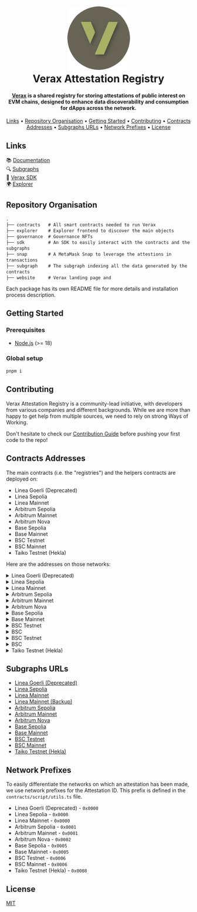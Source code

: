 <h1 align="center">
  <br>
  <a href="https://docs.ver.ax/"><img src="https://raw.githubusercontent.com/Consensys/linea-attestation-registry/dev/doc/verax-logo-circle.png" alt="Verax"></a>
  <br>
  Verax Attestation Registry
  <br>
</h1>

<h4 align="center"><a href="https://docs.ver.ax/">Verax</a> is a shared registry for storing attestations of
public interest on EVM
chains, designed to enhance data discoverability and consumption for dApps across
the network.</h4>

<p align="center">
  <a href="#links">Links</a> •
  <a href="#repository-organisation">Repository Organisation</a> •
  <a href="#getting-started">Getting Started</a> •
  <a href="#contributing">Contributing</a> •
  <a href="#contracts-addresses">Contracts Addresses</a> •
  <a href="#subgraphs-urls">Subgraphs URLs</a> •
  <a href="#network-prefixes">Network Prefixes</a> •
  <a href="#license">License</a>
</p>

## Links

📚 [Documentation](https://docs.ver.ax/)  
🔍 [Subgraphs](#subgraphs-addresses)  
🧱 [Verax SDK](https://www.npmjs.com/package/@verax-attestation-registry/verax-sdk)  
🌍 [Explorer](https://explorer.ver.ax)

## Repository Organisation

```
.
├── contracts   # All smart contracts needed to run Verax
├── explorer    # Explorer frontend to discover the main objects
├── governance  # Governance NFTs
├── sdk         # An SDK to easily interact with the contracts and the subgraphs
├── snap        # A MetaMask Snap to leverage the attestions in transactions
├── subgraph    # The subgraph indexing all the data generated by the contracts
├── website     # Verax landing page and
```

Each package has its own README file for more details and installation process description.

## Getting Started

### Prerequisites

- [Node.js](https://nodejs.org/en/) (>= 18)

### Global setup

```bash
pnpm i
```

## Contributing

Verax Attestation Registry is a community-lead initiative, with developers from various companies and different
backgrounds. While we are more than happy to get help from multiple sources, we need to rely on strong Ways of Working.

Don't hesitate to check our [Contribution Guide](./CONTRIBUTING.md) before pushing your first code to the repo!

## Contracts Addresses

The main contracts (i.e. the "registries") and the helpers contracts are deployed on:

- Linea Goerli (Deprecated)
- Linea Sepolia
- Linea Mainnet
- Arbitrum Sepolia
- Arbitrum Mainnet
- Arbitrum Nova
- Base Sepolia
- Base Mainnet
- BSC Testnet
- BSC Mainnet
- Taiko Testnet (Hekla)

Here are the addresses on those networks:

<details>
  <summary>Linea Goerli (Deprecated)</summary>

- Router =
  [0x736c78b2f2cBf4F921E8551b2acB6A5Edc9177D5](https://goerli.lineascan.build/address/0x736c78b2f2cBf4F921E8551b2acB6A5Edc9177D5)
- AttestationRegistry =
  [0xC765F28096F6121C2F2b82D35A4346280164428b](https://goerli.lineascan.build/address/0xC765F28096F6121C2F2b82D35A4346280164428b)
- ModuleRegistry =
  [0x1a20b2CFA134686306436D2c9f778D7eC6c43A43](https://goerli.lineascan.build/address/0x1a20b2CFA134686306436D2c9f778D7eC6c43A43)
- PortalRegistry =
  [0x506f88a5Ca8D5F001f2909b029738A40042e42a6](https://goerli.lineascan.build/address/0x506f88a5Ca8D5F001f2909b029738A40042e42a6)
- SchemaRegistry =
  [0xB2c4Da1f8F08A0CA25862509E5431289BE2b598B](https://goerli.lineascan.build/address/0xB2c4Da1f8F08A0CA25862509E5431289BE2b598B)
- AttestationReader =
  [0x65c8294C7aF0f0bDDe51eF92AF850613bb629fc6](https://goerli.lineascan.build/address/0x65c8294C7aF0f0bDDe51eF92AF850613bb629fc6)

</details>

<details>
  <summary>Linea Sepolia</summary>

- Router =
  [0xAfA952790492DDeB474012cEA12ba34B788ab39F](https://sepolia.lineascan.build/address/0xAfA952790492DDeB474012cEA12ba34B788ab39F)
- AttestationRegistry =
  [0xDaf3C3632327343f7df0Baad2dc9144fa4e1001F](https://sepolia.lineascan.build/address/0xDaf3C3632327343f7df0Baad2dc9144fa4e1001F)
- ModuleRegistry =
  [0x3C443B9f0c8ed3A3270De7A4815487BA3223C2Fa](https://sepolia.lineascan.build/address/0x3C443B9f0c8ed3A3270De7A4815487BA3223C2Fa)
- PortalRegistry =
  [0xF35fe79104e157703dbCC3Baa72a81A99591744D](https://sepolia.lineascan.build/address/0xF35fe79104e157703dbCC3Baa72a81A99591744D)
- SchemaRegistry =
  [0x90b8542d7288a83EC887229A7C727989C3b56209](https://sepolia.lineascan.build/address/0x90b8542d7288a83EC887229A7C727989C3b56209)

</details>

<details>
  <summary>Linea Mainnet</summary>

- Router =
  [0x4d3a380A03f3a18A5dC44b01119839D8674a552E](https://lineascan.build/address/0x4d3a380A03f3a18A5dC44b01119839D8674a552E)
- AttestationRegistry =
  [0x3de3893aa4Cdea029e84e75223a152FD08315138](https://lineascan.build/address/0x3de3893aa4Cdea029e84e75223a152FD08315138)
- ModuleRegistry =
  [0xf851513A732996F22542226341748f3C9978438f](https://lineascan.build/address/0xf851513A732996F22542226341748f3C9978438f)
- PortalRegistry =
  [0xd5d61e4ECDf6d46A63BfdC262af92544DFc19083](https://lineascan.build/address/0xd5d61e4ECDf6d46A63BfdC262af92544DFc19083)
- SchemaRegistry =
  [0x0f95dCec4c7a93F2637eb13b655F2223ea036B59](https://lineascan.build/address/0x0f95dCec4c7a93F2637eb13b655F2223ea036B59)
- AttestationReader =
  [0x40871e247CF6b8fd8794c9c56bB5c2b8a4FA3B6c](https://lineascan.build/address/0x40871e247CF6b8fd8794c9c56bB5c2b8a4FA3B6c)

</details>

<details>
  <summary>Arbitrum Sepolia</summary>

- Router =
  [0x374B686137eC0DB442a8d833451f8C12cD4B5De4](https://sepolia.arbiscan.io/address/0x374B686137eC0DB442a8d833451f8C12cD4B5De4)
- AttestationRegistry =
  [0xee5e23492bf49C1F4CF0676b3bF49d78A6dD61c5](https://sepolia.arbiscan.io/address/0xee5e23492bf49C1F4CF0676b3bF49d78A6dD61c5)
- ModuleRegistry =
  [0xEC572277d4E87a64DcfA774ED219Dd4E69E4BDc6](https://sepolia.arbiscan.io/address/0xEC572277d4E87a64DcfA774ED219Dd4E69E4BDc6)
- PortalRegistry =
  [0x1ceb52584B6C45C7049dc7fDC476bC138E4beaDE](https://sepolia.arbiscan.io/address/0x1ceb52584B6C45C7049dc7fDC476bC138E4beaDE)
- SchemaRegistry =
  [0x025531b655D9EE335B8E6cc4C118b313f26ACc8F](https://sepolia.arbiscan.io/address/0x025531b655D9EE335B8E6cc4C118b313f26ACc8F)
- AttestationReader =
  [0xBdC45324AB9A7e82Ae15324a3d8352b513Ee2788](https://sepolia.arbiscan.io/address/0xBdC45324AB9A7e82Ae15324a3d8352b513Ee2788)

</details>

<details>
  <summary>Arbitrum Mainnet</summary>

- Router =
  [0xa77196867bB03D04786EF636cDdD82f37A1248a9](https://arbiscan.io/address/0xa77196867bB03D04786EF636cDdD82f37A1248a9)
- AttestationRegistry =
  [0x335E9719e8eFE2a19A92E07BC4836160fC31cd7C](https://arbiscan.io/address/0x335E9719e8eFE2a19A92E07BC4836160fC31cd7C)
- ModuleRegistry =
  [0x3acF4daAB6cbc01546Dd4a96c9665B398d48A4ba](https://arbiscan.io/address/0x3acF4daAB6cbc01546Dd4a96c9665B398d48A4ba)
- PortalRegistry =
  [0x4042D0A54f997EE3a1b0F51e4813654199BFd8bD](https://arbiscan.io/address/0x4042D0A54f997EE3a1b0F51e4813654199BFd8bD)
- SchemaRegistry =
  [0xE96072F46EA0e42e538762dDc0aFa4ED8AE6Ec27](https://arbiscan.io/address/0xE96072F46EA0e42e538762dDc0aFa4ED8AE6Ec27)
- AttestationReader =
  [0x324C060A26444c3fB9B93e03d31e8cfF4b1715C1](https://arbiscan.io/address/0x324C060A26444c3fB9B93e03d31e8cfF4b1715C1)

</details>

<details>
  <summary>Arbitrum Nova</summary>

- Router =
  [0xC81B5149D9Cd49195D00EFb16FED89f3Ba78E03B](https://nova.arbiscan.io/address/0xc81b5149d9cd49195d00efb16fed89f3ba78e03b)
- AttestationRegistry =
  [0xB9Cf26ED827Eb4A7079e8dedB0ea93D932A2e3e8](https://nova.arbiscan.io/address/0xB9Cf26ED827Eb4A7079e8dedB0ea93D932A2e3e8)
- ModuleRegistry =
  [0x46F7471cd2C1d69Cb5e62c1a34F3fCAf81304Fc3](https://nova.arbiscan.io/address/0x46F7471cd2C1d69Cb5e62c1a34F3fCAf81304Fc3)
- PortalRegistry =
  [0xADc8da3d3388dEe74C7134fC4AEe1cF866Da5d38](https://nova.arbiscan.io/address/0xADc8da3d3388dEe74C7134fC4AEe1cF866Da5d38)
- SchemaRegistry =
  [0x9b5BABcEbf0E8550da1eCDe5674783179B6557FB](https://nova.arbiscan.io/address/0x9b5BABcEbf0E8550da1eCDe5674783179B6557FB)
- AttestationReader =
  [0x7A22D0Fba31a4d5b5E4F5263379B4dbf3707b48c](https://nova.arbiscan.io/address/0x7A22D0Fba31a4d5b5E4F5263379B4dbf3707b48c)

</details>

<details>
  <summary>Base Sepolia</summary>

- Router =
  [0xE235826514945186227918325D3E5b5f873861A6](https://sepolia.basescan.org/address/0xE235826514945186227918325D3E5b5f873861A6)
- AttestationRegistry =
  [0x374B686137eC0DB442a8d833451f8C12cD4B5De4](https://sepolia.basescan.org/address/0x374B686137eC0DB442a8d833451f8C12cD4B5De4)
- ModuleRegistry =
  [0xEC572277d4E87a64DcfA774ED219Dd4E69E4BDc6](https://sepolia.basescan.org/address/0xEC572277d4E87a64DcfA774ED219Dd4E69E4BDc6)
- PortalRegistry =
  [0x025531b655D9EE335B8E6cc4C118b313f26ACc8F](https://sepolia.basescan.org/address/0x025531b655D9EE335B8E6cc4C118b313f26ACc8F)
- SchemaRegistry =
  [0x66D2F3DCc970343b83a6263E20832184fa71CFe7](https://sepolia.basescan.org/address/0x66D2F3DCc970343b83a6263E20832184fa71CFe7)

</details>

<details>
  <summary>Base Mainnet</summary>

- Router =
  [0x63b2d528805Fc9373586366705852FA89debd4d0](https://basescan.org/address/0x63b2d528805Fc9373586366705852FA89debd4d0)
- AttestationRegistry =
  [0xA0080DBd35711faD39258E45d9A5D798852b05D4](https://basescan.org/address/0xA0080DBd35711faD39258E45d9A5D798852b05D4)
- ModuleRegistry =
  [0xAd0C12db58098A6665CBEf48f60eB67d81d1F1ff](https://basescan.org/address/0xAd0C12db58098A6665CBEf48f60eB67d81d1F1ff)
- PortalRegistry =
  [0xcbf28432C25B400E645F0EaC05F8954e8EE7c0d6](https://basescan.org/address/0xcbf28432C25B400E645F0EaC05F8954e8EE7c0d6)
- SchemaRegistry =
  [0x8081dCd745f160c148Eb5be510F78628A0951c31](https://basescan.org/address/0x8081dCd745f160c148Eb5be510F78628A0951c31)

</details>

<details>
  <summary>BSC Testnet</summary>

- Router =
  [0x90b8542d7288a83EC887229A7C727989C3b56209](https://testnet.bscscan.com/address/0x90b8542d7288a83EC887229A7C727989C3b56209)
- AttestationRegistry =
  [0x5Cc4029f0dDae1FFE527385459D06d81DFD50EEe](https://testnet.bscscan.com/address/0x5Cc4029f0dDae1FFE527385459D06d81DFD50EEe)
- ModuleRegistry =
  [0x6c46c245918d4fcfC13F0a9e2e49d4E2739A353a](https://testnet.bscscan.com/address/0x6c46c245918d4fcfC13F0a9e2e49d4E2739A353a)
- PortalRegistry =
  [0xA4a7517F62216BD42e42a67dF09C25adc72A5897](https://testnet.bscscan.com/address/0xA4a7517F62216BD42e42a67dF09C25adc72A5897)
- SchemaRegistry =
  [0x51929da151eC2C5a5881C750E5b9941eACC46c1d](https://testnet.bscscan.com/address/0x51929da151eC2C5a5881C750E5b9941eACC46c1d)

</details>

<details>
  <summary>BSC</summary>

- Router =
  [0x7a5C1fAC7fF9908a8b2ED479e060619213116A47](https://bscscan.com/address/0x7a5C1fAC7fF9908a8b2ED479e060619213116A47)
- AttestationRegistry =
  [0x3D8A3a8FF21bD295dbBD5319C399e2C4FD27F261](https://bscscan.com/address/0x3D8A3a8FF21bD295dbBD5319C399e2C4FD27F261)
- ModuleRegistry =
  [0xD70a06f7A0f197D55Fa841fcF668782b2B8266eB](https://bscscan.com/address/0xD70a06f7A0f197D55Fa841fcF668782b2B8266eB)
- PortalRegistry =
  [0xb2553A7E443DFA7C9dEc01D327FdDff1A5eF59b0](https://bscscan.com/address/0xb2553A7E443DFA7C9dEc01D327FdDff1A5eF59b0)
- SchemaRegistry =
  [0x29205492435E1b06B20CeAeEC4AC41bcF595DFFd](https://bscscan.com/address/0x29205492435E1b06B20CeAeEC4AC41bcF595DFFd)

</details>

<details>
  <summary>BSC Testnet</summary>

- Router =
  [0x90b8542d7288a83EC887229A7C727989C3b56209](https://testnet.bscscan.com/address/0x90b8542d7288a83EC887229A7C727989C3b56209)
- AttestationRegistry =
  [0x5Cc4029f0dDae1FFE527385459D06d81DFD50EEe](https://testnet.bscscan.com/address/0x5Cc4029f0dDae1FFE527385459D06d81DFD50EEe)
- ModuleRegistry =
  [0x6c46c245918d4fcfC13F0a9e2e49d4E2739A353a](https://testnet.bscscan.com/address/0x6c46c245918d4fcfC13F0a9e2e49d4E2739A353a)
- PortalRegistry =
  [0xA4a7517F62216BD42e42a67dF09C25adc72A5897](https://testnet.bscscan.com/address/0xA4a7517F62216BD42e42a67dF09C25adc72A5897)
- SchemaRegistry =
  [0x51929da151eC2C5a5881C750E5b9941eACC46c1d](https://testnet.bscscan.com/address/0x51929da151eC2C5a5881C750E5b9941eACC46c1d)

</details>

<details>
  <summary>BSC</summary>

- Router =
  [0x7a5C1fAC7fF9908a8b2ED479e060619213116A47](https://bscscan.com/address/0x7a5C1fAC7fF9908a8b2ED479e060619213116A47)
- AttestationRegistry =
  [0x3D8A3a8FF21bD295dbBD5319C399e2C4FD27F261](https://bscscan.com/address/0x3D8A3a8FF21bD295dbBD5319C399e2C4FD27F261)
- ModuleRegistry =
  [0xD70a06f7A0f197D55Fa841fcF668782b2B8266eB](https://bscscan.com/address/0xD70a06f7A0f197D55Fa841fcF668782b2B8266eB)
- PortalRegistry =
  [0xb2553A7E443DFA7C9dEc01D327FdDff1A5eF59b0](https://bscscan.com/address/0xb2553A7E443DFA7C9dEc01D327FdDff1A5eF59b0)
- SchemaRegistry =
  [0x29205492435E1b06B20CeAeEC4AC41bcF595DFFd](https://bscscan.com/address/0x29205492435E1b06B20CeAeEC4AC41bcF595DFFd)

</details>

<details>
  <summary>Taiko Testnet (Hekla)</summary>

- Router =
  [0x772F5b156EDaa4874F3f4F81c5e4479EE7E1669B](https://hekla.taikoscan.network/address/0x772F5b156EDaa4874F3f4F81c5e4479EE7E1669B)
- AttestationRegistry =
  [0xAd282534895FcC7CCCD64590AEEC7b6023B4b154](https://hekla.taikoscan.network/address/0xAd282534895FcC7CCCD64590AEEC7b6023B4b154)
- ModuleRegistry =
  [0xAA71295581A3A8f734953624B91A05A77c5904b2](https://hekla.taikoscan.network/address/0xAA71295581A3A8f734953624B91A05A77c5904b2)
- PortalRegistry =
  [0x0fa524b2b74EC8d59Ca4515263AA9E145d2CC3eC](https://hekla.taikoscan.network/address/0x0fa524b2b74EC8d59Ca4515263AA9E145d2CC3eC)
- SchemaRegistry =
  [0x67298a8Cf24E062bc018e50c2a64760cfB0Eb184](https://hekla.taikoscan.network/address/0x67298a8Cf24E062bc018e50c2a64760cfB0Eb184)
- AttestationReader =
  [0x09F0191C98205FDaeA75A52acABca64989Ec002A](https://hekla.taikoscan.network/address/0x09F0191C98205FDaeA75A52acABca64989Ec002A)

</details>

## Subgraphs URLs

- [Linea Goerli (Deprecated)](https://api.goldsky.com/api/public/project_clqghnrbp9nx201wtgylv8748/subgraphs/verax/subgraph-testnet/gn)
- [Linea Sepolia](https://api.studio.thegraph.com/query/67521/verax-v1-linea-sepolia/v0.0.12)
- [Linea Mainnet](https://graph-query.linea.build/subgraphs/name/Consensys/linea-attestation-registry/graphql)
- [Linea Mainnet (Backup)](https://api.studio.thegraph.com/query/67521/verax-v1-linea/v0.0.1)
- [Arbitrum Sepolia](https://api.studio.thegraph.com/query/67521/verax-v1-arbitrum-sepolia/v0.0.2)
- [Arbitrum Mainnet](https://api.studio.thegraph.com/query/67521/verax-v1-arbitrum/v0.0.1)
- [Arbitrum Nova](https://api.goldsky.com/api/public/project_clwsa54350ydv01wjbq5r17v1/subgraphs/verax-v1-arbitrum-nova/0.0.4/gn)
- [Base Sepolia](https://api.studio.thegraph.com/query/67521/verax-v1-base-sepolia/v0.0.2)
- [Base Mainnet](https://api.studio.thegraph.com/query/67521/verax-v1-base/v0.0.2)
- [BSC Testnet](https://api.studio.thegraph.com/query/67521/verax-v1-bsc-testnet/v0.0.1)
- [BSC Mainnet](https://api.studio.thegraph.com/query/67521/verax-v1-bsc/v0.0.1)
- [Taiko Testnet (Hekla)](https://api.goldsky.com/api/public/project_clyquwt6ja2rv01shcqsb2e2j/subgraphs/verax-v1-taiko-hekla-testnet/0.0.1/gn)


## Network Prefixes

To easily differentiate the networks on which an attestation has been made, we use network prefixes for the Attestation
ID. This prefix is defined in the `contracts/script/utils.ts` file.

- Linea Goerli (Deprecated) - `0x0000`
- Linea Sepolia - `0x0000`
- Linea Mainnet - `0x0000`
- Arbitrum Sepolia - `0x0001`
- Arbitrum Mainnet - `0x0001`
- Arbitrum Nova - `0x0002`
- Base Sepolia - `0x0005`
- Base Mainnet - `0x0005`
- BSC Testnet - `0x0006`
- BSC Mainnet - `0x0006`
- Taiko Testnet (Hekla) - `0x0008`

## License

[MIT](./LICENSE)
